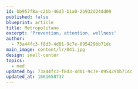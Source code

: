 ```yaml
---
id: bb957f8a-c2bb-46d3-b1a0-2b932d24dd09
published: false
blueprint: article
title: Metropolitano
excerpt: 'Prevention, attention, wellness'
author:
  - 73a44fc3-f8d3-4d01-9c7e-095429bb71dc
main_image: content/lr/041.jpg
design: small-center
topics:
  - med
updated_by: 73a44fc3-f8d3-4d01-9c7e-095429bb71dc
updated_at: 1661658737
---
```


